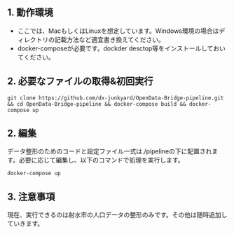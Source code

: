 ## 1. 動作環境
- ここでは、MacもしくはLinuxを想定しています。Windows環境の場合はディレクトリの記載方法など適宜書き換えてください。
- docker-composeが必要です。dockder desctop等をインストールしておいてください。

## 2. 必要なファイルの取得&初回実行
```
git clone https://github.com/dx-junkyard/OpenData-Bridge-pipeline.git && cd OpenData-Bridge-pipeline && docker-compose build && docker-compose up
```

## 2. 編集
データ整形のためのコードと設定ファイル一式は./pipelineの下に配置されます。必要に応じて編集し、以下のコマンドで処理を実行します。
```
docker-compose up
```

## 3. 注意事項
現在、実行できるのは射水市の人口データの整形のみです。その他は随時追加していきます。
